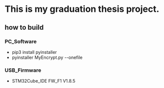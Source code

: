 # This is my graduation thesis project.
## how to build
### PC_Software
  - pip3 install pyinstaller
  - pyinstaller MyEncrypt.py --onefile
### USB_Firmware
  - STM32Cube_IDE FW_F1 V1.8.5


